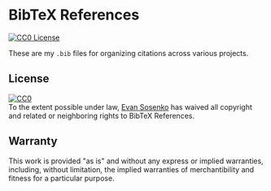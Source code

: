 # BibTeX References

[![CC0 License](http://img.shields.io/badge/license-CC0-red.svg)](./LICENSE.txt)

These are my `.bib` files for organizing citations across various projects.

## License

<p xmlns:dct="http://purl.org/dc/terms/">
  <a rel="license"
     href="http://creativecommons.org/publicdomain/zero/1.0/">
    <img src="http://i.creativecommons.org/p/zero/1.0/88x31.png" style="border-style: none;" alt="CC0" />
  </a>
  <br />
  To the extent possible under law,
  <a rel="dct:publisher"
     href="https://github.com/razor-x/references">
    <span property="dct:title">Evan Sosenko</span></a>
  has waived all copyright and related or neighboring rights to
  <span property="dct:title">BibTeX References</span>.
</p>

## Warranty

This work is provided "as is" and without any express or
implied warranties, including, without limitation, the implied
warranties of merchantibility and fitness for a particular
purpose.
